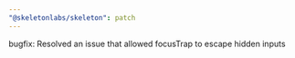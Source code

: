 ```yaml
---
"@skeletonlabs/skeleton": patch
---
```


bugfix: Resolved an issue that allowed focusTrap to escape hidden inputs
